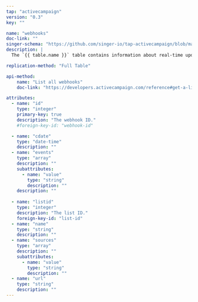 ```yaml
---
tap: "activecampaign"
version: "0.3"
key: ""

name: "webhooks"
doc-link: ""
singer-schema: "https://github.com/singer-io/tap-activecampaign/blob/master/tap_activecampaign/schemas/webhooks.json"
description: |
  The `{{ table.name }}` table contains information about real-time updates about your contact and campaign activity in your {{ integration.display_name }} account.

replication-method: "Full Table"

api-method:
    name: "List all webhooks"
    doc-link: "https://developers.activecampaign.com/reference#get-a-list-of-webhook-events"

attributes:
  - name: "id"
    type: "integer"
    primary-key: true
    description: "The webhook ID."
    #foreign-key-id: "webhook-id"

  - name: "cdate"
    type: "date-time"
    description: ""
  - name: "events"
    type: "array"
    description: ""
    subattributes:
      - name: "value"
        type: "string"
        description: ""
    description: ""
 
  - name: "listid"
    type: "integer"
    description: "The list ID."
    foreign-key-id: "list-id"
  - name: "name"
    type: "string"
    description: ""
  - name: "sources"
    type: "array"
    description: ""
    subattributes:
      - name: "value"
        type: "string"
        description: ""
  - name: "url"
    type: "string"
    description: ""
---
```


